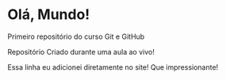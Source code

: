 # Olá, Mundo!
 Primeiro repositório do curso Git e GitHub

 Repositório Criado durante uma aula ao vivo!

Essa linha eu adicionei diretamente no site! Que impressionante!
